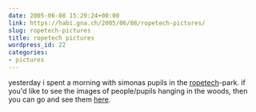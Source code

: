 ```yaml
---
date: 2005-06-08 15:29:24+00:00
link: https://habi.gna.ch/2005/06/08/ropetech-pictures/
slug: ropetech-pictures
title: ropetech pictures
wordpress_id: 22
categories:
- pictures
---
```



yesterday i spent a morning with simonas pupils in the [ropetech](http://www.ropetech.ch/ge/start.asp)-park. if you'd like to see the images of people/pupils hanging in the woods, then you can go and see them [here](https://habi.gna.ch/pics/Ropetech/).

